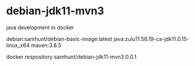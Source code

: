 # debian-jdk11-mvn3
java development in docker

debian:samhunt/debian-basic-image:latest
java:zulu11.56.19-ca-jdk11.0.15-linux_x64
maven:3.8.5

docker respository
samhunt/debian-jdk11-mvn3:0.0.1